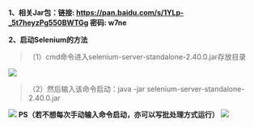 **1、相关Jar包：链接: https://pan.baidu.com/s/1YLp-_5t7heyzPg550BWTGg 密码: w7ne**

**2、启动Selenium的方法**

>（1）cmd命令进入selenium-server-standalone-2.40.0.jar存放目录

![](https://i.imgur.com/0FN1Vb3.png)
>（2）然后输入该命令启动：java -jar selenium-server-standalone-2.40.0.jar

![](https://i.imgur.com/aS3AE6W.png)
**PS（若不想每次手动输入命令启动，亦可以写批处理方式运行）**
![](https://i.imgur.com/nItBGuf.png)
 
